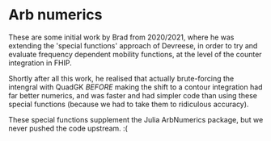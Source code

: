 # Arb numerics

These are some initial work by Brad from 2020/2021, where he was extending the
'special functions' approach of Devreese, in order to try and evaluate
frequency dependent mobility functions, at the level of the counter integration
in FHIP. 

Shortly after all this work, he realised that actually brute-forcing the
intengral with QuadGK *BEFORE* making the shift to a contour integration had
far better numerics, and was faster and had simpler code than using these
special functions (because we had to take them to ridiculous accuracy). 

These special functions supplement the Julia ArbNumerics package, but we never
pushed the code upstream. :(

